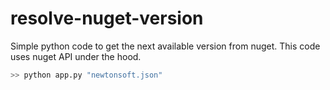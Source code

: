 # resolve-nuget-version

Simple python code to get the next available version from nuget. This code uses nuget API under the hood.

```bash
>> python app.py "newtonsoft.json"
```
